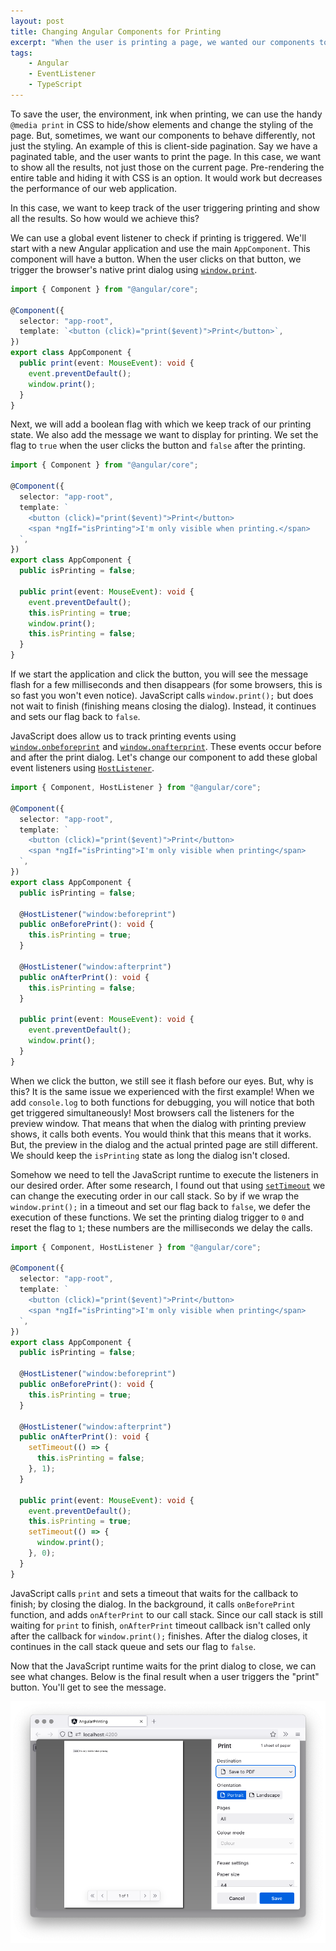 ```yaml
---
layout: post
title: Changing Angular Components for Printing
excerpt: "When the user is printing a page, we wanted our components to behave differently without using CSS."
tags:
    - Angular
    - EventListener
    - TypeScript
---
```


To save the user, the environment, ink when printing, we can use the handy `@media print` in CSS to hide/show elements and change the styling of the page.
But, sometimes, we want our components to behave differently, not just the styling.
An example of this is client-side pagination.
Say we have a paginated table, and the user wants to print the page.
In this case, we want to show all the results, not just those on the current page.
Pre-rendering the entire table and hiding it with CSS is an option.
It would work but decreases the performance of our web application.

In this case, we want to keep track of the user triggering printing and show all the results.
So how would we achieve this?

We can use a global event listener to check if printing is triggered.
We'll start with a new Angular application and use the main `AppComponent`.
This component will have a button.
When the user clicks on that button, we trigger the browser's native print dialog using [`window.print`][1].

```typescript
import { Component } from "@angular/core";

@Component({
  selector: "app-root",
  template: `<button (click)="print($event)">Print</button>`,
})
export class AppComponent {
  public print(event: MouseEvent): void {
    event.preventDefault();
    window.print();
  }
}
```

Next, we will add a boolean flag with which we keep track of our printing state.
We also add the message we want to display for printing. We set the flag to `true` when the user clicks the button and `false` after the printing.

```typescript
import { Component } from "@angular/core";

@Component({
  selector: "app-root",
  template: `
    <button (click)="print($event)">Print</button>
    <span *ngIf="isPrinting">I'm only visible when printing.</span>
  `,
})
export class AppComponent {
  public isPrinting = false;

  public print(event: MouseEvent): void {
    event.preventDefault();
    this.isPrinting = true;
    window.print();
    this.isPrinting = false;
  }
}
```

If we start the application and click the button, you will see the message flash for a few milliseconds and then disappears (for some browsers, this is so fast you won't even notice).
JavaScript calls `window.print();` but does not wait to finish (finishing means closing the dialog). Instead, it continues and sets our flag back to `false`.

JavaScript does allow us to track printing events using [`window.onbeforeprint`][2] and [`window.onafterprint`][3].
These events occur before and after the print dialog.
Let's change our component to add these global event listeners using [`HostListener`][4].

```typescript
import { Component, HostListener } from "@angular/core";

@Component({
  selector: "app-root",
  template: `
    <button (click)="print($event)">Print</button>
    <span *ngIf="isPrinting">I'm only visible when printing</span>
  `,
})
export class AppComponent {
  public isPrinting = false;

  @HostListener("window:beforeprint")
  public onBeforePrint(): void {
    this.isPrinting = true;
  }

  @HostListener("window:afterprint")
  public onAfterPrint(): void {
    this.isPrinting = false;
  }

  public print(event: MouseEvent): void {
    event.preventDefault();
    window.print();
  }
}
```

When we click the button, we still see it flash before our eyes.
But, why is this?
It is the same issue we experienced with the first example!
When we add `console.log` to both functions for debugging, you will notice that both get triggered simultaneously!
Most browsers call the listeners for the preview window.
That means that when the dialog with printing preview shows, it calls both events.
You would think that this means that it works.
But, the preview in the dialog and the actual printed page are still different.
We should keep the `isPrinting` state as long the dialog isn't closed.

Somehow we need to tell the JavaScript runtime to execute the listeners in our desired order.
After some research, I found out that using [`setTimeout`][5] we can change the executing order in our call stack.
So by if we wrap the `window.print();` in a timeout and set our flag back to `false`, we defer the execution of these functions.
We set the printing dialog trigger to `0` and reset the flag to `1`; these numbers are the milliseconds we delay the calls.

```typescript
import { Component, HostListener } from "@angular/core";

@Component({
  selector: "app-root",
  template: `
    <button (click)="print($event)">Print</button>
    <span *ngIf="isPrinting">I'm only visible when printing</span>
  `,
})
export class AppComponent {
  public isPrinting = false;

  @HostListener("window:beforeprint")
  public onBeforePrint(): void {
    this.isPrinting = true;
  }

  @HostListener("window:afterprint")
  public onAfterPrint(): void {
    setTimeout(() => {
      this.isPrinting = false;
    }, 1);
  }

  public print(event: MouseEvent): void {
    event.preventDefault();
    this.isPrinting = true;
    setTimeout(() => {
      window.print();
    }, 0);
  }
}
```

JavaScript calls `print` and sets a timeout that waits for the callback to finish; by closing the dialog. In the background, it calls `onBeforePrint` function, and adds `onAfterPrint` to our call stack.
Since our call stack is still waiting for `print` to finish, `onAfterPrint` timeout callback isn't called only after the callback for `window.print();` finishes.
After the dialog closes, it continues in the call stack queue and sets our flag to `false`.

Now that the JavaScript runtime waits for the print dialog to close, we can see what changes.
Below is the final result when a user triggers the "print" button.
You'll get to see the message.

![Screenshot of a printing dialog showing text only visible when printing](/assets/changing-angular-components-for-printing/screenshot.png)

[1]: https://developer.mozilla.org/en-US/docs/Web/API/Window/print
[2]: https://developer.mozilla.org/en-US/docs/Web/API/WindowEventHandlers/onbeforeprint
[3]: https://developer.mozilla.org/en-US/docs/Web/API/Window/afterprint_event
[4]: https://angular.io/api/core/HostListener
[5]: https://developer.mozilla.org/en-US/docs/Web/API/WindowOrWorkerGlobalScope/setTimeout
